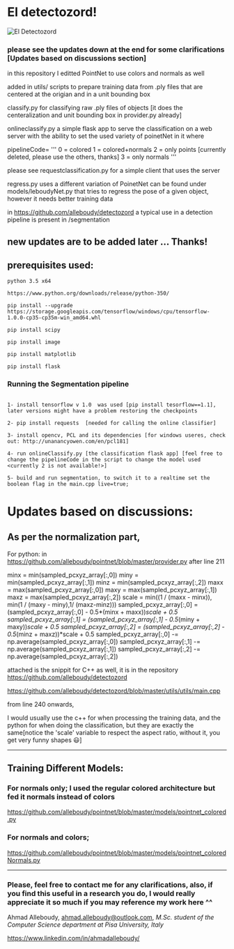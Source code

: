 # El detectozord!
![El Detectozord](https://github.com/alleboudy/pointnet/blob/master/doc/eldetectozord.png?raw=true "El detectoZord")


### please see the updates down at the end for some clarifications [Updates based on discussions section]

in this repository I editted PointNet to use colors and normals as well

added in utils/ scripts to prepare training data from .ply files that are centered at the origian and in a unit bounding box

classify.py for classifying raw .ply files of objects [it does the centeralization and unit bounding box in provider.py already]

onlineclassify.py a simple flask app to serve the classification on a web server with the ability to set the used variety of poinetNet
in it where 

pipelineCode=
'''
0 = colored
1 = colored+normals
2 = only points [currently deleted, please use the others, thanks]
3 = only normals
'''

please see requestclassification.py for a simple client that uses the server

regress.py uses a different variation of PoinetNet can be found under models/leboudyNet.py that tries to regress the pose of a given object, however it needs better training data


in https://github.com/alleboudy/detectozord
a typical use in a detection pipeline is present in /segmentation

new updates are to be added later ...
Thanks!
-------



## prerequisites used:
```
python 3.5 x64

https://www.python.org/downloads/release/python-350/
```
```
pip install --upgrade https://storage.googleapis.com/tensorflow/windows/cpu/tensorflow-1.0.0-cp35-cp35m-win_amd64.whl
```
```
pip install scipy
```
```
pip install image
```
```
pip install matplotlib
```
```
pip install flask
```

### Running the Segmentation pipeline
```

1- install tensorflow v 1.0  was used [pip install tesorflow==1.1], later versions might have a problem restoring the checkpoints

2- pip install requests  [needed for calling the online classifier]

3- install opencv, PCL and its dependencies [for windows useres, check out: http://unanancyowen.com/en/pcl181]

4- run onlineClassify.py [the classification flask app] [feel free to change the pipelineCode in the script to change the model used <currently 2 is not available!>]

5- build and run segmentation, to switch it to a realtime set the boolean flag in the main.cpp live=true;

```



# Updates based on discussions:


## As per the normalization part,
For python: in 
https://github.com/alleboudy/pointnet/blob/master/provider.py
after line 211 


minx = min(sampled_pcxyz_array[:,0])
miny = min(sampled_pcxyz_array[:,1])
minz = min(sampled_pcxyz_array[:,2])
maxx = max(sampled_pcxyz_array[:,0])
maxy = max(sampled_pcxyz_array[:,1])
maxz = max(sampled_pcxyz_array[:,2])
scale = min((1 / (maxx - minx)), min(1 / (maxy - miny),1/ (maxz-minz)))
sampled_pcxyz_array[:,0] = (sampled_pcxyz_array[:,0] - 0.5*(minx + maxx))*scale + 0.5
sampled_pcxyz_array[:,1] = (sampled_pcxyz_array[:,1] - 0.5*(miny + maxy))*scale + 0.5
sampled_pcxyz_array[:,2] = (sampled_pcxyz_array[:,2] - 0.5*(minz + maxz))*scale + 0.5
sampled_pcxyz_array[:,0] -= np.average(sampled_pcxyz_array[:,0])
sampled_pcxyz_array[:,1] -= np.average(sampled_pcxyz_array[:,1])
sampled_pcxyz_array[:,2] -= np.average(sampled_pcxyz_array[:,2])


attached is the snippit for C++ as well, 
it is in the repository 
https://github.com/alleboudy/detectozord

https://github.com/alleboudy/detectozord/blob/master/utils/utils/main.cpp

from line 240 onwards, 

I would usually use the c++ for when processing the training data, and the python for when doing the classification, but they are exactly the same[notice the 'scale' variable to respect the aspect ratio, without it, you get very funny shapes 😃]


------------
## Training Different Models:

### For normals only; I used the regular colored architecture but fed it normals instead of colors

https://github.com/alleboudy/pointnet/blob/master/models/pointnet_colored.py


### For normals and colors;

https://github.com/alleboudy/pointnet/blob/master/models/pointnet_coloredNormals.py

------
### Please, feel free to contact me for any clarifications, also, if you find this useful in a research you do, I would really appreciate it so much if you may reference my work here ^^
Ahmad Alleboudy, ahmad.alleboudy@outlook.com,
*M.Sc. student of the Computer Science department at Pisa University, Italy*

https://www.linkedin.com/in/ahmadalleboudy/
